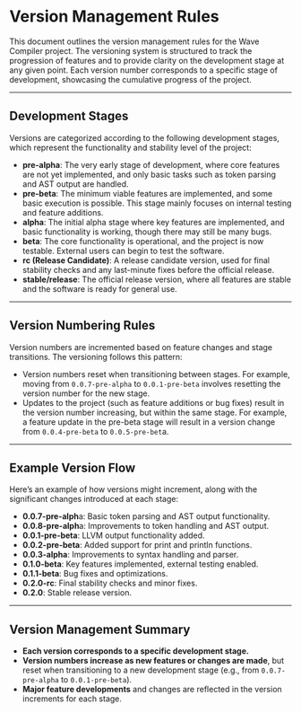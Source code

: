 # Version Management Rules
This document outlines the version management rules for the Wave Compiler project. The versioning system is structured to track the progression of features and to provide clarity on the development stage at any given point. Each version number corresponds to a specific stage of development, showcasing the cumulative progress of the project.

---

## Development Stages
Versions are categorized according to the following development stages, which represent the functionality and stability level of the project:

* **pre-alpha**: The very early stage of development, where core features are not yet implemented, and only basic tasks such as token parsing and AST output are handled.
* **pre-beta**: The minimum viable features are implemented, and some basic execution is possible. This stage mainly focuses on internal testing and feature additions.
* **alpha**: The initial alpha stage where key features are implemented, and basic functionality is working, though there may still be many bugs.
* **beta**: The core functionality is operational, and the project is now testable. External users can begin to test the software.
* **rc (Release Candidate)**: A release candidate version, used for final stability checks and any last-minute fixes before the official release.
* **stable/release**: The official release version, where all features are stable and the software is ready for general use.

---

## Version Numbering Rules
Version numbers are incremented based on feature changes and stage transitions. The versioning follows this pattern:

* Version numbers reset when transitioning between stages. For example, moving from `0.0.7-pre-alpha` to `0.0.1-pre-beta` involves resetting the version number for the new stage.
* Updates to the project (such as feature additions or bug fixes) result in the version number increasing, but within the same stage. For example, a feature update in the pre-beta stage will result in a version change from `0.0.4-pre-beta` to `0.0.5-pre-bet`a.

---

## Example Version Flow
Here’s an example of how versions might increment, along with the significant changes introduced at each stage:

* **0.0.7-pre-alph**a: Basic token parsing and AST output functionality.
* **0.0.8-pre-alph**a: Improvements to token handling and AST output.
* **0.0.1-pre-beta**: LLVM output functionality added.
* **0.0.2-pre-beta**: Added support for print and println functions.
* **0.0.3-alpha**: Improvements to syntax handling and parser.
* **0.1.0-beta**: Key features implemented, external testing enabled.
* **0.1.1-beta**: Bug fixes and optimizations.
* **0.2.0-rc**: Final stability checks and minor fixes.
* **0.2.0**: Stable release version.

---

## Version Management Summary
* **Each version corresponds to a specific development stage.**
* **Version numbers increase as new features or changes are made**, but reset when transitioning to a new development stage (e.g., from `0.0.7-pre-alpha` to `0.0.1-pre-beta`).
* **Major feature developments** and changes are reflected in the version increments for each stage.